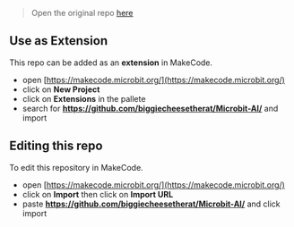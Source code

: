  


> Open the original repo [here](https://github.com/novawithapizza/neural-networks/)

## Use as Extension

This repo can be added as an **extension** in MakeCode.

* open [https://makecode.microbit.org/](https://makecode.microbit.org/)
* click on **New Project**
* click on **Extensions** in the pallete
* search for **https://github.com/biggiecheesetherat/Microbit-AI/** and import

## Editing this repo
To edit this repository in MakeCode.

* open [https://makecode.microbit.org/](https://makecode.microbit.org/)
* click on **Import** then click on **Import URL**
* paste **https://github.com/biggiecheesetherat/Microbit-AI/** and click import
